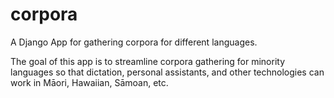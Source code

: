 # corpora
A Django App for gathering corpora for different languages.

The goal of this app is to streamline corpora gathering for minority languages so that dictation, personal assistants, and 
other technologies can work in Māori, Hawaiian, Sāmoan, etc.
